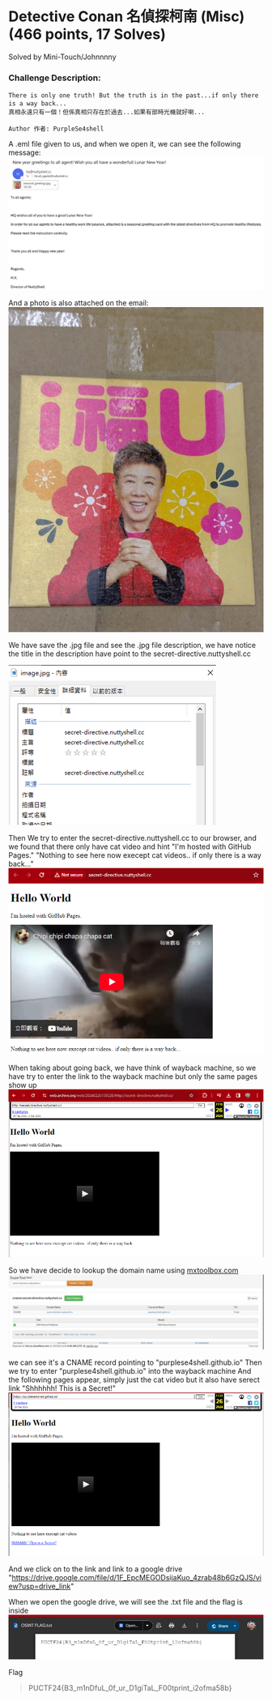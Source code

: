 # Detective Conan 名偵探柯南 (Misc) (466 points, 17 Solves)

Solved by Mini-Touch/Johnnnny

### Challenge Description:

```
There is only one truth! But the truth is in the past...if only there is a way back...
真相永遠只有一個！但係真相只存在於過去...如果有部時光機就好喇...

Author 作者: PurpleSe4shell
```

A .eml file given to us, and when we open it, we can see the following message:
![image](./HQ_Email_Message_to_all_agent.png)

And a photo is also attached on the email:
![image](./I福U.jpg)

We have save the .jpg file and see the .jpg file description, we have notice the title in the description have point to the secret-directive.nuttyshell.cc

![image](./Description_photo.png)

Then We try to enter the secret-directive.nuttyshell.cc to our browser, and we found that there only have cat video and hint
"I'm hosted with GitHub Pages."
"Nothing to see here now execept cat videos.. if only there is a way back..."
![image](./Chipi_chipi_chapa_chapa_cat_Without_Wayback.png)

When taking about going back, we have think of wayback machine, so we have try to enter the link to the wayback machine
but only the same pages show up
![image](./Chipi_chipi_chapa_chapa_cat_Wayback_Failed.png)

So we have decide to lookup the domain name using [mxtoolbox.com](https://mxtoolbox.com/DnsLookup.aspx)
![image](./DNSlookup.jpg)

we can see it's a CNAME record pointing to "purplese4shell.github.io"
Then we try to enter "purplese4shell.github.io" into the wayback machine
And the following pages appear, simply just the cat video but it also have serect link "Shhhhhh! This is a Secret!"
![image](./Chipi_chipi_chapa_chapa_cat_Wayback_Sucess.png)

And we click on to the link and link to a google drive "https://drive.google.com/file/d/1F_EpcMEGODsijaKuo_4zrab48b6GzQJS/view?usp=drive_link"

When we open the google drive, we will see the .txt file and the flag is inside
![image](./Detective_Conan_Flag.jpg)

Flag

> PUCTF24{B3_m1nDfuL_0f_ur_D1giTaL_F00tprint_i2ofma58b}
